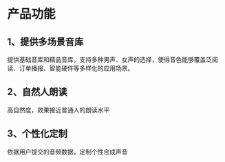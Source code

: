 # 产品功能

## 1、提供多场景音库
提供基础音库和精品音库，支持多种男声、女声的选择，使得音色能够覆盖泛阅读、订单播报、智能硬件等多样化的应用场景。

## 2、自然人朗读
高自然度，效果接近普通人的朗读水平

## 3、个性化定制
依据用户提交的音频数据，定制个性合成声音
